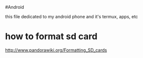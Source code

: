 #Android

this file dedicated to my android phone and it's termux, apps, etc

# how to format sd card
http://www.pandorawiki.org/Formatting_SD_cards


